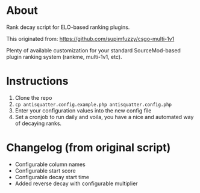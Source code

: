 # About
Rank decay script for ELO-based ranking plugins.

This originated from: https://github.com/supimfuzzy/csgo-multi-1v1

Plenty of available customization for your standard SourceMod-based plugin ranking system (rankme, multi-1v1, etc).

# Instructions
1. Clone the repo
2. `cp antisquatter.config.example.php antisquatter.config.php`
3. Enter your configuration values into the new config file
4. Set a cronjob to run daily and voila, you have a nice and automated way of decaying ranks.

# Changelog (from original script)
- Configurable column names
- Configurable start score
- Configurable decay start time
- Added reverse decay with configurable multiplier
